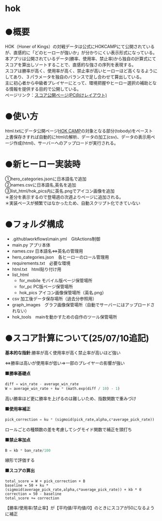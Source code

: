 # hok
# ●概要
HOK（Honer of Kings）の対戦データは公式にHOKCAMPにて公開されているが、直感的に「どのヒーローが強いか」が分かりにくい表示形式になっている。  
本アプリは公開されているデータ(勝率、使用率、禁止率)から独自の計算式にてスコアを算出しソートすることで、直感的な強さの序列を表現する。  
スコアは勝率が高く、使用率が高く、禁止率が高いヒーローほど高くなるようにしてあり、３パラメータを独自のバランスで足し合わせて算出している。  
主に初心者から中級者プレイヤーにとって、環境把握やヒーロー選択の補助となる情報を提供する目的で公開している。  
ページリンク：[スコア公開ページ(PC向けレイアウト)](http://shunnsoku.s324.xrea.com/index.html)

# ●使い方
html.txtにデータ公開ページ[HOK CAMP](https://camp.honorofkings.com/h5/app/index.html?heroId=510#/hero-hot-list)の対象となる部分(tobody)をペースト  
上書保存きすれば自動的にhtmlの解析、データの加工(csv)、データの表示用ページ作成(html)、サーバーへのアップロードが実行される。  

# ●新ヒーロー実装時 
①hero_categories.jsonに日本語名で追加  
②names.csvに日本語名,英名を追加  
③list_html/hok_pics内に英名.pngでアイコン画像を追加  
＊差分を表示するので登場週の次週よりページに追加される。  
＊実装ペースが頻繁ではなかったため、自動スクリプト化できていない  

# ●フォルダ構成
- .github\workflows\main.yml　GitActions制御
- main.py アプリ本体  
- names.csv 日本語名⇔英名の管理用  
- hero_categories.json　各ヒーローのロール管理用  
- requirements.txt　必要な環境  
- html.txt　html貼り付け用  
- list_html  
  - for_mobile モバイル版ページ保管場所  
  - for_pc PC版ページ保管場所  
  - hok_pics アイコン画像保管場所（英名.png）  
- csv 加工後データ保存場所（過去分参照用）  
- graph_images　グラフ画像保管場所（自動でサーバーにはアップロードされない）  
- hok_tools　mainを動かすための自作のツール保管場所

# ●スコア計算について(25/07/10追記)
**基本的な指針**:勝率が高く使用率が高く禁止率が高いほど強い

⇔勝率は高いが使用率が低い⇒一部のプレイヤーの影響が強い

**🟩勝率基礎点**
```python
diff = win_rate - average_win_rate    
W = average_win_rate + kw * (math.exp(diff / 10) - 1)
```
高い勝率ほど更に勝率を上げるのは難しいため、指数関数で重みづけ

**🟩使用率補正**
```python
pick_correction = ku * (sigmoid(pick_rate,alpha,c*average_pick_rate))
```
ロールごとの種類数の差を考慮してシグモイド関数で補正を頭打ち

**🟩禁止率加点**
```python
B = kb * ban_rate/100
```
線形で評価する

**🟩スコアの算出**
 ```ptyhon   
total_score = W + pick_correction + B
baseline = 50 + ku * (sigmoid(average_pick_rate,alpha,c*average_pick_rate)) + kb * 0
correction = 50 - baseline
total_score += correction
```
【勝率/使用率/禁止率】が【平均値/平均値/0】のときにスコアが50になるように補正
